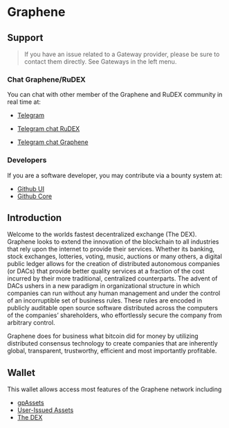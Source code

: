 # Graphene

## Support

>If you have an issue related to a Gateway provider, please be sure to contact them directly. See Gateways in the left menu.

### Chat Graphene/RuDEX
You can chat with other member of the Graphene and RuDEX community in real time at:

- [Telegram](https://t.me/BitSharesDEX_RU)

- [Telegram chat RuDEX](https://t.me/BitSharesDEX_RU)
- [Telegram chat Graphene](https://t.me/graphene_dex)

### Developers
If you are a software developer, you may contribute via a bounty system at:

- [Github UI](https://github.com/graphene-blockchain/graphene-ui)
- [Github Core](https://github.com/bitshares/bitshares-core) 

## Introduction
Welcome to the worlds fastest decentralized exchange (The DEX).
Graphene looks to extend the innovation of the blockchain to all industries
that rely upon the internet to provide their services. Whether its banking,
stock exchanges, lotteries, voting, music, auctions or many others, a digital
public ledger allows for the creation of distributed autonomous companies (or
DACs) that provide better quality services at a fraction of the cost incurred by
their more traditional, centralized counterparts. The advent of DACs ushers in a
new paradigm in organizational structure in which companies can run without any
human management and under the control of an incorruptible set of business
rules. These rules are encoded in publicly auditable open source software
distributed across the computers of the companies’ shareholders, who
effortlessly secure the company from arbitrary control.

Graphene does for business what bitcoin did for money by utilizing distributed
consensus technology to create companies that are inherently global,
transparent, trustworthy, efficient and most importantly profitable.

## Wallet
This wallet allows access most features of the Graphene network including

- [gpAssets](/help/assets/mpa)
- [User-Issued Assets](/help/assets/uia)
- [The DEX](/help/dex/introduction)
